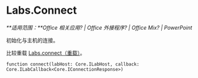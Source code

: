 
# <a name="labs.connect"></a>Labs.Connect

 _**适用范围：**Office 相关应用? | Office 外接程序? | Office Mix? | PowerPoint_

初始化与主机的连接。

比较重载 [Labs.connect（重载）](../../reference/office-mix/labs.connect-overload.md)。


```
function connect(labHost: Core.ILabHost, callback: Core.ILabCallback<Core.IConnectionResponse>)
```

